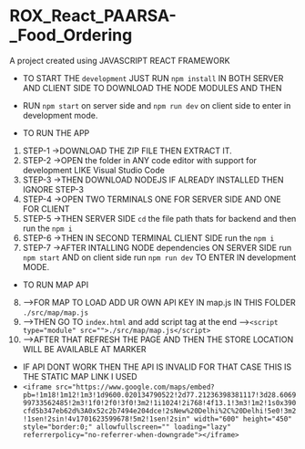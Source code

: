 # ROX_React_PAARSA-_Food_Ordering
A project created using JAVASCRIPT REACT FRAMEWORK

- TO START THE `development` JUST RUN `npm install` IN BOTH SERVER AND CLIENT SIDE TO DOWNLOAD THE NODE MODULES  AND THEN 
- RUN `npm start` on server side and `npm run dev` on client side to enter in development mode.

- TO RUN THE APP
1. STEP-1 ->DOWNLOAD THE ZIP FILE THEN EXTRACT IT.
2. STEP-2 ->OPEN the folder in ANY code editor with support for development LIKE Visual Studio Code 
3. STEP-3 ->THEN DOWNLOAD NODEJS IF ALREADY INSTALLED THEN IGNORE STEP-3
4. STEP-4 ->OPEN TWO TERMINALS ONE FOR SERVER SIDE AND ONE FOR CLIENT 
5. STEP-5 ->THEN SERVER SIDE `cd` the file path thats for backend and then run the `npm i`
6. STEP-6 ->THEN IN SECOND TERMINAL CLIENT SIDE run the `npm i`
7. STEP-7 ->AFTER INTALLING NODE dependencies ON SERVER SIDE run `npm start` AND on client side run `npm run dev` TO ENTER IN development MODE.

- TO RUN MAP API 
8. -->FOR MAP TO LOAD ADD UR OWN API KEY IN map.js IN THIS FOLDER `./src/map/map.js`
9. -->THEN GO TO `index.html` and add script tag at the end -->`<script type="module" src="">./src/map/map.js</script> `
10. -->AFTER THAT REFRESH THE PAGE AND THEN THE  STORE LOCATION WILL BE AVAILABLE AT MARKER

- IF API DONT WORK THEN THE API IS INVALID FOR THAT CASE THIS IS THE STATIC MAP LINK I USED
- `<iframe src="https://www.google.com/maps/embed?pb=!1m18!1m12!1m3!1d9600.020134790522!2d77.21236398381117!3d28.606999733562485!2m3!1f0!2f0!3f0!3m2!1i1024!2i768!4f13.1!3m3!1m2!1s0x390cfd5b347eb62d%3A0x52c2b7494e204dce!2sNew%20Delhi%2C%20Delhi!5e0!3m2!1sen!2sin!4v1701623599678!5m2!1sen!2sin" width="600" height="450" style="border:0;" allowfullscreen="" loading="lazy" referrerpolicy="no-referrer-when-downgrade"></iframe>`




